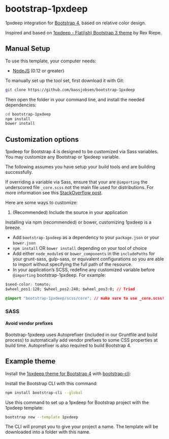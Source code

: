 # bootstrap-1pxdeep

1pxdeep integration for [Bootstrap 4](http://v4-alpha.getbootstrap.com/), based on relative color design.

Inspired and based on [1pxdeep - Flat(ish) Bootstrap 3 theme](https://rriepe.github.io/1pxdeep/) by Rex Riepe.


## Manual Setup

To use this template, your computer needs:

- [NodeJS](https://nodejs.org/en/) (0.12 or greater)

To manually set up the tool set, first download it with Git:

```bash
git clone https://github.com/bassjobsen/bootstrap-1pxdeep
```

Then open the folder in your command line, and install the needed dependencies:

```bash
cd bootstrap-1pxdeep
npm install
bower install
```

## Customization options

1pxdeep for Bootstrap 4 is designed to be customized via Sass variables. You may customize any Bootstrap or 1pxdeep variable.

The following assumes you have setup your build tools and are building successfully.

If overriding a variable via Sass, ensure that your are `@importing` the underscored file `_core.scss` not the main file used for distributions. For more information see this [StackOverflow post](http://stackoverflow.com/a/25191403/2363935).

Here are some ways to customize:
1. (Recommended) Include the source in your application

Installing via npm (recommended) or bower, customizing 1pxdeep is a breeze.

- Add `bootstrap-1pxdeep` as a dependency to your `package.json` or your `bower.json`
- `npm install` OR `bower install` depending on your tool of choice
- Add either `node_module`s or `bower_components` in the `includePaths` for your grunt-sass, gulp-sass, or equivalent configurations so you are able to import without specifying the full path of the resource.
- In your application’s SCSS, redefine any customized variable before `@importing` bootstrap-1pxdeep. For example:

```css
$seed-color: tomato;
$wheel_pos1:120; $wheel_pos2:240; $wheel_pos3:0; // Triad

@import "bootstrap-1pxdeep/scss/core"; // make sure to use _core.scss!
```

### SASS
#### Avoid vendor prefixes

Bootstrap-1pxdeep uses Autoprefixer (included in our Gruntfile and build process) to automatically add vendor prefixes to some CSS properties at build time. Autoprefixer is also required to build Bootstrap 4.

## Example theme
Install the [1pxdeep theme for Bootstrap 4](https://github.com/bassjobsen/bootstrap-1pxdeep-theme/) with [bootstrap-cli](https://github.com/bassjobsen/bootstrap-cli/):

Install the Bootstrap CLI with this command:

```bash
npm install bootstrap-cli --global
```

Use this command to set up a 1pxdeep for Bootstrap project with the 1pxdeep template:

```bash
bootstrap new --template 1pxdeep
```

The CLI will prompt you to give your project a name. The template will be downloaded into a folder with this name.
